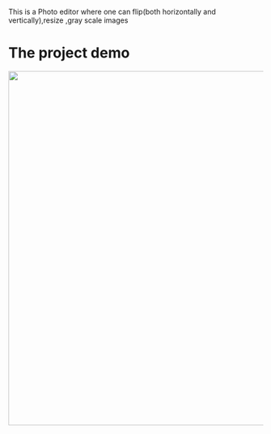 This is a Photo editor where one can flip(both horizontally and vertically),resize ,gray scale images

# The project demo
<pre><img src="photo -- editor\image (1).png" width="700">  
 
 </pre>
